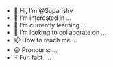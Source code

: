 - 👋 Hi, I’m @Suparishv
- 👀 I’m interested in ...
- 🌱 I’m currently learning ...
- 💞️ I’m looking to collaborate on ...
- 📫 How to reach me ...
- 😄 Pronouns: ...
- ⚡ Fun fact: ...

<!---
Suparishv/Suparishv is a ✨ special ✨ repository because its `README.md` (this file) appears on your GitHub profile.
You can click the Preview link to take a look at your changes.
--->
